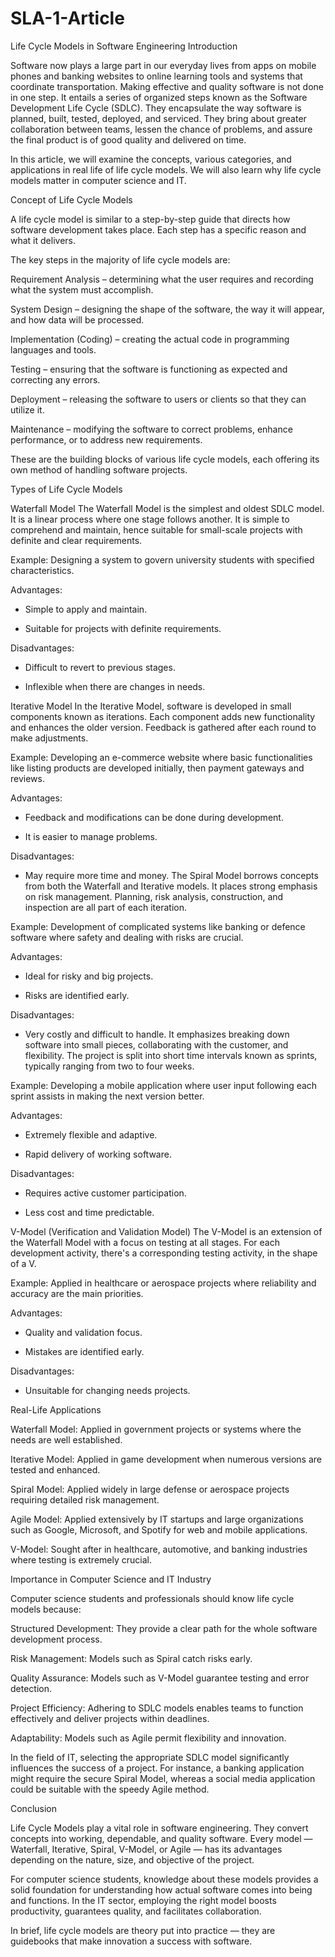 # SLA-1-Article
Life Cycle Models in Software Engineering
Introduction

Software now plays a large part in our everyday lives from apps on mobile phones and banking websites to online learning tools and systems that coordinate transportation.
Making effective and quality software is not done in one step. It entails a series of organized steps known as the Software Development Life Cycle (SDLC). They encapsulate the way software is planned, built, tested, deployed, and serviced. They bring about greater collaboration between teams, lessen the chance of problems, and assure the final product is of good quality and delivered on time.

In this article, we will examine the concepts, various categories, and applications in real life of life cycle models.
We will also learn why life cycle models matter in computer science and IT.

Concept of Life Cycle Models

A life cycle model is similar to a step-by-step guide that directs how software development takes place.
Each step has a specific reason and what it delivers.

The key steps in the majority of life cycle models are:

Requirement Analysis – determining what the user requires and recording what the system must accomplish. 

System Design – designing the shape of the software, the way it will appear, and how data will be processed.

Implementation (Coding) – creating the actual code in programming languages and tools.

Testing – ensuring that the software is functioning as expected and correcting any errors.


Deployment – releasing the software to users or clients so that they can utilize it.

Maintenance – modifying the software to correct problems, enhance performance, or to address new requirements.

These are the building blocks of various life cycle models, each offering its own method of handling software projects.

Types of Life Cycle Models

Waterfall Model
The Waterfall Model is the simplest and oldest SDLC model.
It is a linear process where one stage follows another. It is simple to comprehend and maintain, hence suitable for small-scale projects with definite and clear requirements.

Example: Designing a system to govern university students with specified characteristics.

Advantages:
- Simple to apply and maintain.

- Suitable for projects with definite requirements.

Disadvantages:
- Difficult to revert to previous stages.

- Inflexible when there are changes in needs.

Iterative Model
In the Iterative Model, software is developed in small components known as iterations.
Each component adds new functionality and enhances the older version. Feedback is gathered after each round to make adjustments.

Example: Developing an e-commerce website where basic functionalities like listing products are developed initially, then payment gateways and reviews.

Advantages:
- Feedback and modifications can be done during development.

- It is easier to manage problems.

Disadvantages:
- May require more time and money.
The Spiral Model borrows concepts from both the Waterfall and Iterative models.
It places strong emphasis on risk management.
Planning, risk analysis, construction, and inspection are all part of each iteration.

Example: Development of complicated systems like banking or defence software where safety and dealing with risks are crucial.

Advantages:
- Ideal for risky and big projects.

- Risks are identified early.

Disadvantages:
- Very costly and difficult to handle.
It emphasizes breaking down software into small pieces, collaborating with the customer, and flexibility. The project is split into short time intervals known as sprints, typically ranging from two to four weeks.

Example: Developing a mobile application where user input following each sprint assists in making the next version better.

Advantages:
- Extremely flexible and adaptive.

- Rapid delivery of working software.

Disadvantages:
- Requires active customer participation.

- Less cost and time predictable.

V-Model (Verification and Validation Model)
The V-Model is an extension of the Waterfall Model with a focus on testing at all stages.
For each development activity, there's a corresponding testing activity, in the shape of a V.

Example: Applied in healthcare or aerospace projects where reliability and accuracy are the main priorities.

 

Advantages:
- Quality and validation focus.

- Mistakes are identified early.

 

Disadvantages:
- Unsuitable for changing needs projects.

 

Real-Life Applications

Waterfall Model: Applied in government projects or systems where the needs are well established.


Iterative Model: Applied in game development when numerous versions are tested and enhanced.

Spiral Model: Applied widely in large defense or aerospace projects requiring detailed risk management.

Agile Model: Applied extensively by IT startups and large organizations such as Google, Microsoft, and Spotify for web and mobile applications.

V-Model: Sought after in healthcare, automotive, and banking industries where testing is extremely crucial.

Importance in Computer Science and IT Industry

Computer science students and professionals should know life cycle models because:

Structured Development: They provide a clear path for the whole software development process.

Risk Management: Models such as Spiral catch risks early.

Quality Assurance: Models such as V-Model guarantee testing and error detection.

Project Efficiency: Adhering to SDLC models enables teams to function effectively and deliver projects within deadlines.

Adaptability: Models such as Agile permit flexibility and innovation.


In the field of IT, selecting the appropriate SDLC model significantly influences the success of a project.
For instance, a banking application might require the secure Spiral Model, whereas a social media application could be suitable with the speedy Agile method.

Conclusion

Life Cycle Models play a vital role in software engineering.
They convert concepts into working, dependable, and quality software. Every model — Waterfall, Iterative, Spiral, V-Model, or Agile — has its advantages depending on the nature, size, and objective of the project.

For computer science students, knowledge about these models provides a solid foundation for understanding how actual software comes into being and functions.
In the IT sector, employing the right model boosts productivity, guarantees quality, and facilitates collaboration.

In brief, life cycle models are theory put into practice — they are guidebooks that make innovation a success with software.

